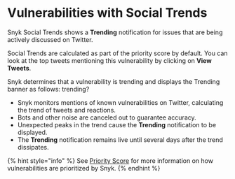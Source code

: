 # Vulnerabilities with Social Trends

Snyk Social Trends shows a **Trending** notification for issues that are being actively discussed on Twitter.

Social Trends are calculated as part of the priority score by default. You can look at the top tweets mentioning this vulnerability by clicking on **View Tweets**.

Snyk determines that a vulnerability is trending and displays the Trending banner as follows: trending?

* Snyk monitors mentions of known vulnerabilities on Twitter, calculating the trend of tweets and reactions.
* Bots and other noise are canceled out to guarantee accuracy.
* Unexpected peaks in the trend cause the **Trending** notification to be displayed.
* The **Trending** notification remains live until several days after the trend dissipates.

{% hint style="info" %}
See [Priority Score](../../scan-with-snyk/find-and-manage-priority-issues/priority-score.md) for more information on how vulnerabilities are prioritized by Snyk.
{% endhint %}
